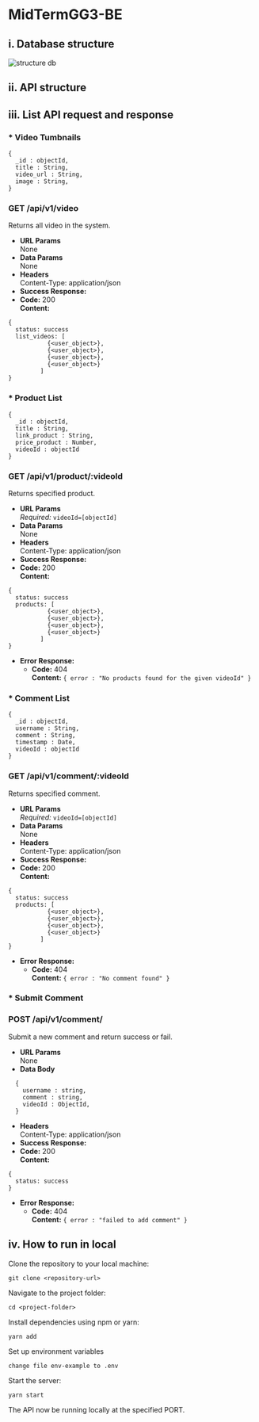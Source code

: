 # MidTermGG3-BE
## i. Database structure
![structure db](https://i.ibb.co/K9k8JVC/Blank-diagram-1.png)
## ii. API structure

    
## iii. List API request and response

### * Video Tumbnails
```
{
  _id : objectId,
  title : String,
  video_url : String,
  image : String,
}
```
### GET /api/v1/video
  Returns all video in the system.
  * **URL Params**  
  None
* **Data Params**  
  None
* **Headers**  
  Content-Type: application/json  
* **Success Response:**  
* **Code:** 200  
  **Content:**  
```
{
  status: success
  list_videos: [
           {<user_object>},
           {<user_object>},
           {<user_object>},
           {<user_object>}
         ]
}
```

### * Product List
```
{
  _id : objectId,
  title : String,
  link_product : String,
  price_product : Number,
  videoId : objectId
}
```
### GET /api/v1/product/:videoId
  Returns specified product.
  * **URL Params**  
  *Required:* `videoId=[objectId]`
* **Data Params**  
  None
* **Headers**  
  Content-Type: application/json  
* **Success Response:**  
* **Code:** 200  
  **Content:**  
```
{
  status: success
  products: [
           {<user_object>},
           {<user_object>},
           {<user_object>},
           {<user_object>}
         ]
}
```
* **Error Response:**  
  * **Code:** 404  
  **Content:** `{ error : "No products found for the given videoId" }`

### * Comment List
```
{
  _id : objectId,
  username : String,
  comment : String,
  timestamp : Date,
  videoId : objectId
}
```
### GET /api/v1/comment/:videoId
  Returns specified comment.
  * **URL Params**  
  *Required:* `videoId=[objectId]`
* **Data Params**  
  None
* **Headers**  
  Content-Type: application/json  
* **Success Response:**  
* **Code:** 200  
  **Content:**  
```
{
  status: success
  products: [
           {<user_object>},
           {<user_object>},
           {<user_object>},
           {<user_object>}
         ]
}
```
* **Error Response:**  
  * **Code:** 404  
  **Content:** `{ error : "No comment found" }`

### * Submit Comment
### POST /api/v1/comment/
  Submit a new comment and return success or fail.
  * **URL Params**  
  None
* **Data Body**
```
  {
    username : string,
    comment : string,
    videoId : ObjectId,
  }
```
* **Headers**  
  Content-Type: application/json  
* **Success Response:**  
* **Code:** 200  
  **Content:**  
```
{
  status: success
}
```
* **Error Response:**  
  * **Code:** 404  
  **Content:** `{ error : "failed to add comment" }`

## iv. How to run in local

Clone the repository to your local machine:

    git clone <repository-url>
Navigate to the project folder:

    cd <project-folder>
Install dependencies using npm or yarn:

    yarn add
Set up environment variables

    change file env-example to .env

Start the server:

    yarn start
The API now be running locally at the specified PORT.
